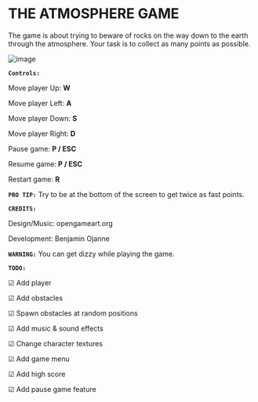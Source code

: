 # **THE ATMOSPHERE GAME**

The game is about trying to beware of rocks on the way down to the earth through the atmosphere. Your task is to collect as many points as possible.

![image](https://user-images.githubusercontent.com/75026831/114431853-41820c00-9bc0-11eb-88af-b302aec7d23a.png)

**`Controls:`**

Move player Up: **W**

Move player Left: **A** 

Move player Down: **S**

Move player Right: **D**


Pause game: **P / ESC**

Resume game: **P / ESC**

Restart game: **R**


**`PRO TIP:`** Try to be at the bottom of the screen to get twice as fast points.


**`CREDITS:`**

Design/Music: opengameart.org

Development: Benjamin Ojanne


**`WARNING:`** You can get dizzy while playing the game.


**`TODO:`**

☑ Add player

☑ Add obstacles

☑ Spawn obstacles at random positions

☑ Add music & sound effects

☑ Change character textures

☑ Add game menu

☑ Add high score

☑ Add pause game feature
